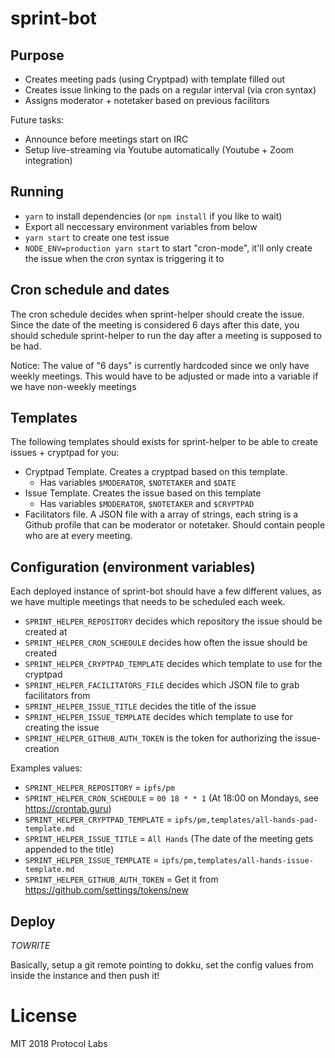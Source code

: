 # sprint-bot

## Purpose

- Creates meeting pads (using Cryptpad) with template filled out
- Creates issue linking to the pads on a regular interval (via cron syntax)
- Assigns moderator + notetaker based on previous facilitors

Future tasks:

- Announce before meetings start on IRC
- Setup live-streaming via Youtube automatically (Youtube + Zoom integration)

## Running

- `yarn` to install dependencies (or `npm install` if you like to wait)
- Export all neccessary environment variables from below
- `yarn start` to create one test issue
- `NODE_ENV=production yarn start` to start "cron-mode", it'll only create the issue
  when the cron syntax is triggering it to

## Cron schedule and dates

The cron schedule decides when sprint-helper should create the issue. Since the
date of the meeting is considered 6 days after this date, you should schedule
sprint-helper to run the day after a meeting is supposed to be had.

Notice: The value of "6 days" is currently hardcoded since we only have weekly
meetings. This would have to be adjusted or made into a variable if we have non-weekly
meetings

## Templates

The following templates should exists for sprint-helper to be able to create issues + cryptpad
for you:

- Cryptpad Template. Creates a cryptpad based on this template.
  - Has variables `$MODERATOR`, `$NOTETAKER` and `$DATE`
- Issue Template. Creates the issue based on this template
  - Has variables `$MODERATOR`, `$NOTETAKER` and `$CRYPTPAD`
- Facilitators file. A JSON file with a array of strings, each string is a Github profile
  that can be moderator or notetaker. Should contain people who are at every meeting.

## Configuration (environment variables)

Each deployed instance of sprint-bot should have a few different values, as we
have multiple meetings that needs to be scheduled each week.

- `SPRINT_HELPER_REPOSITORY` decides which repository the issue should be created at
- `SPRINT_HELPER_CRON_SCHEDULE` decides how often the issue should be created
- `SPRINT_HELPER_CRYPTPAD_TEMPLATE` decides which template to use for the cryptpad
- `SPRINT_HELPER_FACILITATORS_FILE` decides which JSON file to grab facilitators from
- `SPRINT_HELPER_ISSUE_TITLE` decides the title of the issue
- `SPRINT_HELPER_ISSUE_TEMPLATE` decides which template to use for creating the issue
- `SPRINT_HELPER_GITHUB_AUTH_TOKEN` is the token for authorizing the issue-creation

Examples values:

- `SPRINT_HELPER_REPOSITORY` = `ipfs/pm`
- `SPRINT_HELPER_CRON_SCHEDULE` = `00 18 * * 1` (At 18:00 on Mondays, see https://crontab.guru)
- `SPRINT_HELPER_CRYPTPAD_TEMPLATE` = `ipfs/pm,templates/all-hands-pad-template.md`
- `SPRINT_HELPER_ISSUE_TITLE` = `All Hands` (The date of the meeting gets appended to the title)
- `SPRINT_HELPER_ISSUE_TEMPLATE` = `ipfs/pm,templates/all-hands-issue-template.md`
- `SPRINT_HELPER_GITHUB_AUTH_TOKEN` = Get it from https://github.com/settings/tokens/new

## Deploy

*TOWRITE*

Basically, setup a git remote pointing to dokku, set the config values from inside
the instance and then push it!

# License

MIT 2018 Protocol Labs
